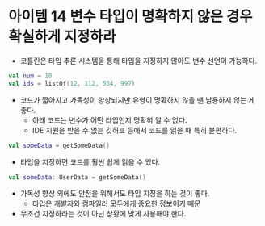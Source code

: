 # 아이템 14 변수 타입이 명확하지 않은 경우 확실하게 지정하라

- 코틀린은 타입 추론 시스템을 통해 타입을 지정하지 않아도 변수 선언이 가능하다.

```kotlin
val num = 10
val ids = listOf(12, 112, 554, 997)
```

- 코드가 짧아지고 가독성이 향상되지만 유형이 명확하지 않을 땐 남용하지 않는 게 좋다.
    - 아래 코드는 변수가 어떤 타입인지 명확히 알 수 없다.
    - IDE 지원을 받을 수 없는 깃허브 등에서 코드를 읽을 때 특히 불편하다.

```kotlin
val someData = getSomeData()
```

- 타입을 지정하면 코드를 훨씬 쉽게 읽을 수 있다.

```kotlin
val someData: UserData = getSomeData()
```

- 가독성 향상 외에도 안전을 위해서도 타입 지정을 하는 것이 좋다.
    - 타입은 개발자와 컴파일러 모두에게 중요한 정보이기 때문
- 무조건 지정하라는 것이 아닌 상황에 맞게 사용해야 한다.
